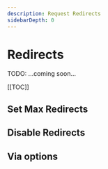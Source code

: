 ```yaml
---
description: Request Redirects
sidebarDepth: 0
---
```


# Redirects

TODO: ...coming soon...

[[TOC]]

## Set Max Redirects

## Disable Redirects

## Via options
